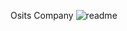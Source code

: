 Osits Company
![readme](https://github.com/user-attachments/assets/a0981315-711c-430f-8052-37a6a944f206)
